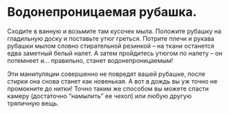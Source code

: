 # Водонепроницаемая рубашка.
Сходите в ванную и возьмите там кусочек мыла. Положите рубашку на гладильную доску и поставьте утюг греться. Потрите плечи и рукава рубашки мылом словно стирательной резинкой – на ткани останется едва заметный белый налет. А затем пройдитесь утюгом по налету – он потемнеет и… правильно, станет водонепроницаемым!

Эти манипуляции совершенно не повредят вашей рубашке, после стирки она снова станет как новенькая. А вот в дождь вы уж точно не промокните до нитки! Точно таким же способом вы можете спасти камеру (достаточно “намылить” ее чехол) или любую другую тряпичную вещь.
